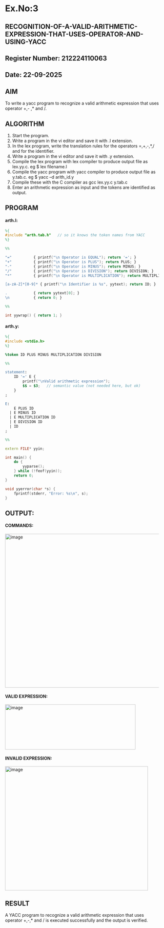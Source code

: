 # Ex.No:3
## RECOGNITION-OF-A-VALID-ARITHMETIC-EXPRESSION-THAT-USES-OPERATOR-AND-USING-YACC
## Register Number: 212224110063
## Date: 22-09-2025
## AIM
To write a yacc program to recognize a valid arithmetic expression that uses operator +,- ,* and /.
## ALGORITHM
1.	Start the program.
2.	Write a program in the vi editor and save it with .l extension.
3.	In the lex program, write the translation rules for the operators =,+,-,*,/ and for the identifier.
4.	Write a program in the vi editor and save it with .y extension.
5.	Compile the lex program with lex compiler to produce output file as lex.yy.c. eg $ lex filename.l
6.	Compile the yacc program with yacc compiler to produce output file as y.tab.c. eg $ yacc –d arith_id.y
7.	Compile these with the C compiler as gcc lex.yy.c y.tab.c
8.	Enter an arithmetic expression as input and the tokens are identified as output.
## PROGRAM
#### arth.l:
```l
%{
#include "arth.tab.h"   // so it knows the token names from YACC
%}

%%

"="          { printf("\n Operator is EQUAL"); return '='; }
"+"          { printf("\n Operator is PLUS"); return PLUS; }
"-"          { printf("\n Operator is MINUS"); return MINUS; }
"/"          { printf("\n Operator is DIVISION"); return DIVISION; }
"*"          { printf("\n Operator is MULTIPLICATION"); return MULTIPLICATION; }

[a-zA-Z]*[0-9]* { printf("\n Identifier is %s", yytext); return ID; }

.            { return yytext[0]; }
\n           { return 0; }

%%

int yywrap() { return 1; }

```
#### arth.y:
```y
%{
#include <stdio.h>
%}

%token ID PLUS MINUS MULTIPLICATION DIVISION

%%

statement:
    ID '=' E {
        printf("\nValid arithmetic expression");
        $$ = $3;   // semantic value (not needed here, but ok)
    }
;

E:
    E PLUS ID
  | E MINUS ID
  | E MULTIPLICATION ID
  | E DIVISION ID
  | ID
;

%%

extern FILE* yyin;

int main() {
    do {
        yyparse();
    } while (!feof(yyin));
    return 0;
}

void yyerror(char *s) {
    fprintf(stderr, "Error: %s\n", s);
}

```
## OUTPUT:

#### COMMANDS:

<img width="1205" height="504" alt="image" src="https://github.com/user-attachments/assets/5b54238e-492f-4115-b15e-ca9b8f06b6d3" />

#### VALID EXPRESSION:

<img width="427" height="148" alt="image" src="https://github.com/user-attachments/assets/f766b65e-7a88-43b6-8777-1b6cf247f96b" />


#### INVALID EXPRESSION:

<img width="468" height="407" alt="image" src="https://github.com/user-attachments/assets/35495360-6c2a-4188-af38-da54b7e15656" />


## RESULT
A YACC program to recognize a valid arithmetic expression that uses operator +,-,* and / is executed successfully and the output is verified.
